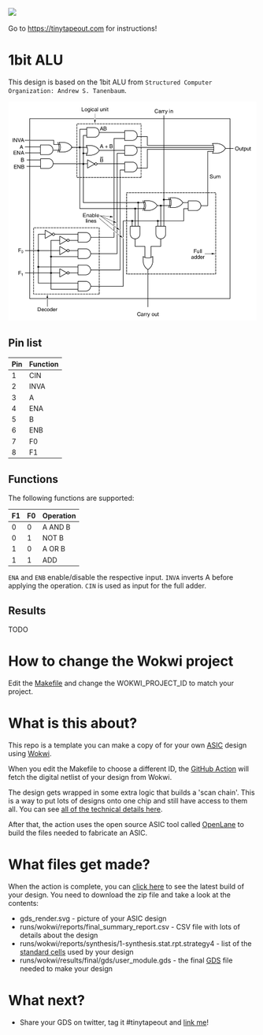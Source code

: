 ![](../../workflows/wokwi/badge.svg)

Go to https://tinytapeout.com for instructions!

# 1bit ALU

This design is based on the 1bit ALU from `Structured Computer Organization: Andrew S. Tanenbaum`.

![1bit ALU](./img/1bit-alu.png)

## Pin list

| Pin | Function |
|---|------|
| 1 | CIN  |
| 2 | INVA |
| 3 | A    |
| 4 | ENA  |
| 5 | B    |
| 6 | ENB  |
| 7 | F0   |
| 8 | F1   |

## Functions

The following functions are supported:

| F1 | F0 | Operation |
|----|----|---------|
| 0  | 0  | A AND B |
| 0  | 1  | NOT B   |
| 1  | 0  | A OR B  |
| 1  | 1  | ADD     |

`ENA` and `ENB` enable/disable the respective input.
`INVA` inverts A before applying the operation.
`CIN` is used as input for the full adder.

## Results

TODO

# How to change the Wokwi project

Edit the [Makefile](Makefile) and change the WOKWI_PROJECT_ID to match your project.

# What is this about?

This repo is a template you can make a copy of for your own [ASIC](https://www.zerotoasiccourse.com/terminology/asic/) design using [Wokwi](https://wokwi.com/).

When you edit the Makefile to choose a different ID, the [GitHub Action](.github/workflows/wokwi.yaml) will fetch the digital netlist of your design from Wokwi.

The design gets wrapped in some extra logic that builds a 'scan chain'. This is a way to put lots of designs onto one chip and still have access to them all. You can see [all of the technical details here](https://github.com/mattvenn/scan_wrapper).

After that, the action uses the open source ASIC tool called [OpenLane](https://www.zerotoasiccourse.com/terminology/openlane/) to build the files needed to fabricate an ASIC.

# What files get made?

When the action is complete, you can [click here](https://github.com/mattvenn/wokwi-verilog-gds-test/actions) to see the latest build of your design. You need to download the zip file and take a look at the contents:

* gds_render.svg - picture of your ASIC design
* runs/wokwi/reports/final_summary_report.csv  - CSV file with lots of details about the design
* runs/wokwi/reports/synthesis/1-synthesis.stat.rpt.strategy4 - list of the [standard cells](https://www.zerotoasiccourse.com/terminology/standardcell/) used by your design
* runs/wokwi/results/final/gds/user_module.gds - the final [GDS](https://www.zerotoasiccourse.com/terminology/gds2/) file needed to make your design

# What next?

* Share your GDS on twitter, tag it #tinytapeout and [link me](https://twitter.com/matthewvenn)!
